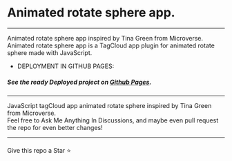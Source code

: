 # Animated rotate sphere app.
---

Animated rotate sphere app inspired by Tina Green from Microverse.
<br>
Animated rotate sphere app is a TagCloud app plugin for animated rotate sphere
made with JavaScript.


* DEPLOYMENT IN GITHUB PAGES:
##### See the ready Deployed project on [Github Pages](https://hacking-nassa-with-html.github.io/animated_rotate_sphere/).

---
JavaScript tagCloud app animated rotate sphere 
inspired by Tina Green from Microverse.
<br>
Feel free to Ask Me Anything In Discussions, and maybe even pull request the repo for even better changes!

---
####
Give this repo a Star :star: